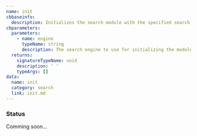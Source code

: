 ```yaml
---
name: init
cbbaseinfo:
  description: Initializes the search module with the specified search engine.
cbparameters:
  parameters:
    - name: engine
      typeName: string
      description: The search engine to use for initializing the module.
  returns:
    signatureTypeName: void
    description: ' '
    typeArgs: []
data:
  name: init
  category: search
  link: init.md
---
```

<CBBaseInfo/> 
 <CBParameters/>

### Status 

Comming soon...